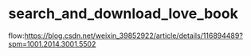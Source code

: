 # search_and_download_love_book
flow:https://blog.csdn.net/weixin_39852922/article/details/116894489?spm=1001.2014.3001.5502
